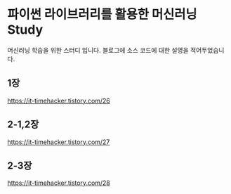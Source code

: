 # 파이썬 라이브러리를 활용한 머신러닝 Study
머신러닝 학습을 위한 스터디 입니다.
블로그에 소스 코드에 대한 설명을 적어두었습니다.

## 1장
https://it-timehacker.tistory.com/26

## 2-1,2장
https://it-timehacker.tistory.com/27

## 2-3장
https://it-timehacker.tistory.com/28
